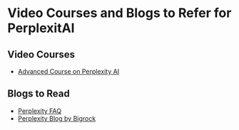 # Video Courses and Blogs to Refer for PerplexitAI

## Video Courses
- <a href="https://youtube.com/playlist?list=PL7hc7ZLdMi6qHYFcEM5kDg5UVV_DLb1Gp&si=okwu3ED88VQzg028" target="_blank">Advanced Course on Perplexity AI</a>
## Blogs to Read
- <a href="https://www.perplexity.ai/hub" target="_blank">Perplexity FAQ</a>
- <a href="https://www.bigrock.in/blog/how-tos/learning-and-resources/what-is-perplexity-ai-2" target="_blank">Perplexity Blog by Bigrock</a>
